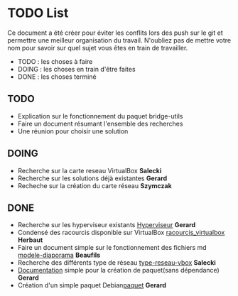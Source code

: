 # TODO List

Ce document a été créer pour éviter les conflits lors des push sur le git et permettre une meilleur organisation du travail. 
N'oubliez pas de mettre votre nom pour savoir sur quel sujet vous êtes en train de travailler.

- TODO : les choses à faire
- DOING : les choses en train d'être faites
- DONE : les choses terminé 

## TODO

- Explication sur le fonctionnement du paquet bridge-utils
- Faire un document résumant l'ensemble des recherches
- Une réunion pour choisir une solution

## DOING

- Recherche sur la carte reseau VirtualBox  **Salecki**
- Recherche sur les solutions déjà existantes **Gerard**
- Recheche sur la création du carte réseau **Szymczak**

## DONE

- Recherche sur les hyperviseur existants [Hyperviseur](local/tmp/Recherche_Hyperviseur.md)  **Gerard**
- Condensé des racourcis disponible sur VirtualBox [racourcis_virtualbox](local/tmp/Racourcis_VirtualBox.md) **Herbaut**
- Faire un document simple sur le fonctionnement des fichiers md [modele-diaporama](local/modele-diaporama.md) **Beaufils**
- Recherche des différents type de réseau [type-reseau-vbox](local/tmp/type-reseau-vbox.md) **Salecki**
- [Documentation](local/compte-rendu/cr-2018-02-09-hebdo.md) simple pour la création de paquet(sans dépendance) **Gerard**
- Création d'un simple paquet Debian[paquet](local/tmp/myecho) **Gerard**
